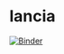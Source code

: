 # lancia
[![Binder](https://mybinder.org/badge_logo.svg)](https://mybinder.org/v2/gh/VitaliyKiwi/lancia/master?urlpath=%2Fvoila%2Frender%2Flancia_classifier.ipynb)
